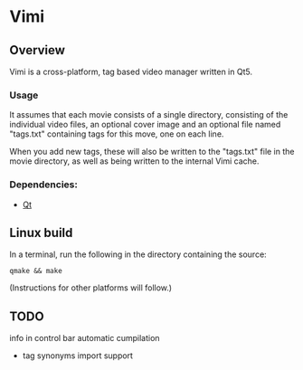 # Vimi

## Overview

Vimi is a cross-platform, tag based video manager written in Qt5.

### Usage

It assumes that each movie consists of a single directory, consisting of the
individual video files, an optional cover image and an optional file named
"tags.txt" containing tags for this move, one on each line.

When you add new tags, these will also be written to the "tags.txt" file in
the movie directory, as well as being written to the internal Vimi cache.

### Dependencies:

 * [Qt](http://qt-project.org/)

## Linux build

In a terminal, run the following in the directory containing the source:

    qmake && make

(Instructions for other platforms will follow.)

## TODO

info in control bar
automatic cumpilation
- tag synonyms
import support
